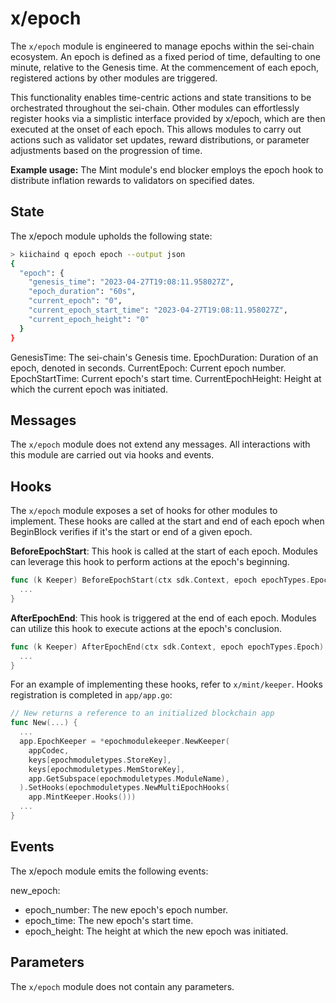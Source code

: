 # x/epoch

The `x/epoch` module is engineered to manage epochs within the sei-chain ecosystem. An epoch is defined as a fixed period of time, defaulting to one minute, relative to the Genesis time. At the commencement of each epoch, registered actions by other modules are triggered.

This functionality enables time-centric actions and state transitions to be orchestrated throughout the sei-chain. Other modules can effortlessly register hooks via a simplistic interface provided by x/epoch, which are then executed at the onset of each epoch. This allows modules to carry out actions such as validator set updates, reward distributions, or parameter adjustments based on the progression of time.

**Example usage:**
The Mint module's end blocker employs the epoch hook to distribute inflation rewards to validators on specified dates.

## State

The x/epoch module upholds the following state:

```bash
> kiichaind q epoch epoch --output json
{
  "epoch": {
    "genesis_time": "2023-04-27T19:08:11.958027Z",
    "epoch_duration": "60s",
    "current_epoch": "0",
    "current_epoch_start_time": "2023-04-27T19:08:11.958027Z",
    "current_epoch_height": "0"
  }
}
```

GenesisTime: The sei-chain's Genesis time.
EpochDuration: Duration of an epoch, denoted in seconds.
CurrentEpoch: Current epoch number.
EpochStartTime: Current epoch's start time.
CurrentEpochHeight: Height at which the current epoch was initiated.

## Messages

The `x/epoch` module does not extend any messages. All interactions with this module are carried out via hooks and events.

## Hooks

The `x/epoch` module exposes a set of hooks for other modules to implement. These hooks are called at the start and end of each epoch when BeginBlock verifies if it's the start or end of a given epoch.

**BeforeEpochStart**: This hook is called at the start of each epoch. Modules can leverage this hook to perform actions at the epoch's beginning.

```go
func (k Keeper) BeforeEpochStart(ctx sdk.Context, epoch epochTypes.Epoch) {
  ...
}
```

**AfterEpochEnd**: This hook is triggered at the end of each epoch. Modules can utilize this hook to execute actions at the epoch's conclusion.

```go
func (k Keeper) AfterEpochEnd(ctx sdk.Context, epoch epochTypes.Epoch) {
  ...
}
```

For an example of implementing these hooks, refer to `x/mint/keeper`. Hooks registration is completed in `app/app.go`:

```go
// New returns a reference to an initialized blockchain app
func New(...) {
  ...
  app.EpochKeeper = *epochmodulekeeper.NewKeeper(
    appCodec,
    keys[epochmoduletypes.StoreKey],
    keys[epochmoduletypes.MemStoreKey],
    app.GetSubspace(epochmoduletypes.ModuleName),
  ).SetHooks(epochmoduletypes.NewMultiEpochHooks(
    app.MintKeeper.Hooks()))
  ...
}
```

## Events

The x/epoch module emits the following events:

new_epoch:

- epoch_number: The new epoch's epoch number.
- epoch_time: The new epoch's start time.
- epoch_height: The height at which the new epoch was initiated.

## Parameters

The `x/epoch` module does not contain any parameters.
